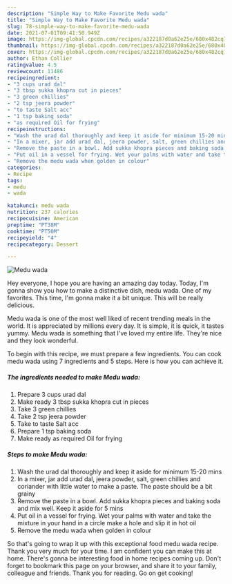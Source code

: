 ```yaml
---
description: "Simple Way to Make Favorite Medu wada"
title: "Simple Way to Make Favorite Medu wada"
slug: 78-simple-way-to-make-favorite-medu-wada
date: 2021-07-01T09:41:50.949Z
image: https://img-global.cpcdn.com/recipes/a322187d0a62e25e/680x482cq70/medu-wada-recipe-main-photo.jpg
thumbnail: https://img-global.cpcdn.com/recipes/a322187d0a62e25e/680x482cq70/medu-wada-recipe-main-photo.jpg
cover: https://img-global.cpcdn.com/recipes/a322187d0a62e25e/680x482cq70/medu-wada-recipe-main-photo.jpg
author: Ethan Collier
ratingvalue: 4.5
reviewcount: 11486
recipeingredient:
- "3 cups urad dal"
- "3 tbsp sukka khopra cut in pieces"
- "3 green chillies"
- "2 tsp jeera powder"
- "to taste Salt acc"
- "1 tsp baking soda"
- "as required Oil for frying"
recipeinstructions:
- "Wash the urad dal thoroughly and keep it aside for minimum 15-20 mins"
- "In a mixer, jar add urad dal, jeera powder, salt, green chillies and coriander with little water to make a paste. The paste should be a bit grainy"
- "Remove the paste in a bowl. Add sukka khopra pieces and baking soda and mix well. Keep it aside for 5 mins"
- "Put oil in a vessel for frying. Wet your palms with water and take the mixture in your hand in a circle make a hole and slip it in hot oil"
- "Remove the medu wada when golden in colour"
categories:
- Recipe
tags:
- medu
- wada

katakunci: medu wada 
nutrition: 237 calories
recipecuisine: American
preptime: "PT38M"
cooktime: "PT50M"
recipeyield: "4"
recipecategory: Dessert

---
```



![Medu wada](https://img-global.cpcdn.com/recipes/a322187d0a62e25e/680x482cq70/medu-wada-recipe-main-photo.jpg)

Hey everyone, I hope you are having an amazing day today. Today, I'm gonna show you how to make a distinctive dish, medu wada. One of my favorites. This time, I'm gonna make it a bit unique. This will be really delicious.



Medu wada is one of the most well liked of recent trending meals in the world. It is appreciated by millions every day. It is simple, it is quick, it tastes yummy. Medu wada is something that I've loved my entire life. They're nice and they look wonderful.


To begin with this recipe, we must prepare a few ingredients. You can cook medu wada using 7 ingredients and 5 steps. Here is how you can achieve it.

<!--inarticleads1-->

##### The ingredients needed to make Medu wada:

1. Prepare 3 cups urad dal
1. Make ready 3 tbsp sukka khopra cut in pieces
1. Take 3 green chillies
1. Take 2 tsp jeera powder
1. Take to taste Salt acc
1. Prepare 1 tsp baking soda
1. Make ready as required Oil for frying




<!--inarticleads2-->

##### Steps to make Medu wada:

1. Wash the urad dal thoroughly and keep it aside for minimum 15-20 mins
1. In a mixer, jar add urad dal, jeera powder, salt, green chillies and coriander with little water to make a paste. The paste should be a bit grainy
1. Remove the paste in a bowl. Add sukka khopra pieces and baking soda and mix well. Keep it aside for 5 mins
1. Put oil in a vessel for frying. Wet your palms with water and take the mixture in your hand in a circle make a hole and slip it in hot oil
1. Remove the medu wada when golden in colour




So that's going to wrap it up with this exceptional food medu wada recipe. Thank you very much for your time. I am confident you can make this at home. There's gonna be interesting food in home recipes coming up. Don't forget to bookmark this page on your browser, and share it to your family, colleague and friends. Thank you for reading. Go on get cooking!
